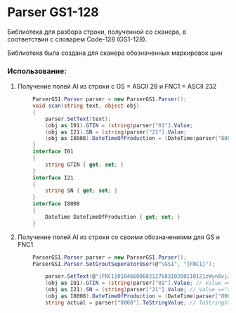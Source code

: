 # Parser GS1-128

Библиотека для разбора строки, полученной со сканера, в соответствии с словарем Code-128 (GS1-128).

Библиотека была создана для сканера обозначенных маркировок шин

### Использование:

1. Получение полей AI из строки с GS = ASCII 29 и FNC1 = ASCII 232
```C#
        ParserGS1.Parser parser = new ParserGS1.Parser();
        void scan(string text, object obj)
        {
            parser.SetText(text);
            (obj as I01).GTIN = (string)parser["01"].Value;
            (obj as I21).SN = (string)parser["21"].Value;
            (obj as I8008).DateTimeOfProduction = (DateTime)parser["8008"].Value;
        }
        interface I01
        {
            string GTIN { get; set; }
        }
        interface I21 
        {
            string SN { get; set; }
        }
        interface I8008 
        {
            DateTime DateTimeOfProduction { get; set; }
        }
```
2. Получение полей AI из строки со своими обозначениями для GS и FNC1
```C#
        ParserGS1.Parser parser = new ParserGS1.Parser();
        ParserGS1.Parser.SetGroutSeperatorUser(@"\GS1", "{FNC1}");

            parser.SetText(@"{FNC1}0104660068212768310200110121zWyn8vjJ2rp0u\GS18008990101111230");
            (obj as I01).GTIN = (string)parser["01"].Value; // Value == "046600682127683102001101"
            (obj as I21).SN = (string)parser["21"].Value; // Value =="zWyn8vjJ2rp0u"
            (obj as I8008).DateTimeOfProduction = (DateTime)parser["8008"].Value; // Value == new DateTime(1999, 01, 01, 11, 12, 30)
            string actual = parser["8008"].ToStringValue; // ToStringValue == "990101111230"
              
```

